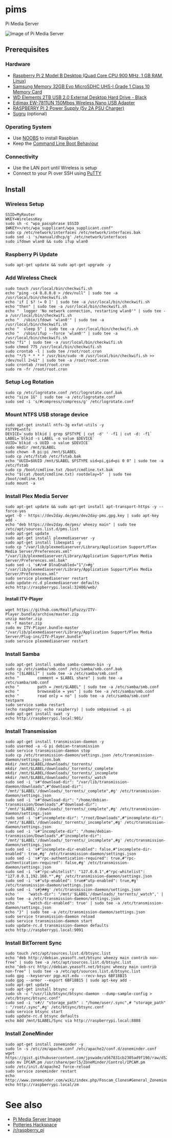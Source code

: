 # pims
Pi Media Server

![Image of Pi Media Server](https://igcdn-photos-e-a.akamaihd.net/hphotos-ak-xaf1/t51.2885-15/11429724_983434871678140_1191806836_n.jpg)

## Prerequisites

### Hardware

* [Raspberry Pi 2 Model B Desktop (Quad Core CPU 900 MHz, 1 GB RAM, Linux)](http://amzn.to/1CPrKyf)
* [Samsung Memory 32GB Evo MicroSDHC UHS-I Grade 1 Class 10 Memory Card](http://amzn.to/1CPrL5c)
* [WD Elements 2TB USB 2.0 External Desktop Hard Drive - Black](http://amzn.to/1efVnNd)
* [Edimax EW-7811UN 150Mbps Wireless Nano USB Adapter](http://amzn.to/1efVoAG)
* [RASPBERRY PI 2 Power Supply (5v 2A PSU Charger)](http://amzn.to/1efVJmU)
* [Sugru](http://amzn.to/1eg2sNJ) (optional)

### Operating System

* Use [NOOBS](http://downloads.raspberrypi.org/NOOBS_latest) to install Raspbian
* Keep the [Command Line Boot Behaviour](http://elinux.org/RPi_raspi-config#boot_behaviour_-_Start_desktop_on_boot.3F)

### Connectivity

* Use the LAN port until Wireless is setup
* Connect to your Pi over SSH using [PuTTY](http://www.chiark.greenend.org.uk/~sgtatham/putty/download.html)

## Install

### Wireless Setup
```
SSID=MyRouter
WKEY=WirelessKey
sudo sh -c "wpa_passphrase $SSID $WKEY>>/etc/wpa_supplicant/wpa_supplicant.conf"
sudo cp /etc/network/interfaces /etc/network/interfaces.bak
sudo sed -i 's/manual/dhcp/g' /etc/network/interfaces
sudo ifdown wlan0 && sudo ifup wlan0
```

### Raspberry Pi Update
```
sudo apt-get update && sudo apt-get upgrade -y
```

### Add Wireless Check
```
sudo touch /usr/local/bin/checkwifi.sh
echo "ping -c4 8.8.8.8 > /dev/null" | sudo tee -a /usr/local/bin/checkwifi.sh
echo 'if [ $? != 0 ]' | sudo tee -a /usr/local/bin/checkwifi.sh
echo "then" | sudo tee -a /usr/local/bin/checkwifi.sh
echo "  logger 'No network connection, restarting wlan0'" | sudo tee -a /usr/local/bin/checkwifi.sh
echo "  /sbin/ifdown 'wlan0'" | sudo tee -a /usr/local/bin/checkwifi.sh
echo "  sleep 5" | sudo tee -a /usr/local/bin/checkwifi.sh
echo "  /sbin/ifup --force 'wlan0'" | sudo tee -a /usr/local/bin/checkwifi.sh
echo "fi" | sudo tee -a /usr/local/bin/checkwifi.sh
sudo chmod 775 /usr/local/bin/checkwifi.sh
sudo crontab -l | sudo tee /root/root.cron
echo "*/5 * * * * /usr/bin/sudo -H /usr/local/bin/checkwifi.sh >> /dev/null 2>&1" | sudo tee -a /root/root.cron
sudo crontab /root/root.cron
sudo rm -fr /root/root.cron
```

### Setup Log Rotation
```
sudo cp /etc/logrotate.conf /etc/logrotate.conf.bak
echo "size 1G" | sudo tee -a /etc/logrotate.conf
sudo sed -i 's/#compress/compress/g' /etc/logrotate.conf
```

### Mount NTFS USB storage device
```
sudo apt-get install ntfs-3g exfat-utils -y
FSTYPE=ntfs
DEVICE=`sudo blkid | grep $FSTYPE | cut -d' ' -f1 | cut -d: -f1`
LABEL=`blkid -s LABEL -o value $DEVICE`
UUID=`blkid -s UUID -o value $DEVICE`
sudo mkdir /mnt/$LABEL
sudo chown -R pi:pi /mnt/$LABEL
sudo cp /etc/fstab /etc/fstab.bak
echo "UUID=$UUID /mnt/$LABEL $FSTYPE uid=pi,gid=pi 0 0" | sudo tee -a /etc/fstab
sudo cp /boot/cmdline.txt /boot/cmdline.txt.bak
echo "$(cat /boot/cmdline.txt) rootdelay=5"  | sudo tee /boot/cmdline.txt
sudo mount -a
```

### Install Plex Media Server
```
sudo apt-get update && sudo apt-get install apt-transport-https -y --force-yes
wget -O - https://dev2day.de/pms/dev2day-pms.gpg.key | sudo apt-key add -
echo "deb https://dev2day.de/pms/ wheezy main" | sudo tee /etc/apt/sources.list.d/pms.list
sudo apt-get update
sudo apt-get install plexmediaserver -y
sudo apt-get install libexpat1 -y
sudo cp "/var/lib/plexmediaserver/Library/Application Support/Plex Media Server/Preferences.xml" "/var/lib/plexmediaserver/Library/Application Support/Plex Media Server/Preferences.xml.bak"
sudo sed -i 's#/># DlnaEnabled="1"/>#g' "/var/lib/plexmediaserver/Library/Application Support/Plex Media Server/Preferences.xml"
sudo service plexmediaserver restart
sudo update-rc.d plexmediaserver defaults
echo http://raspberrypi.local:32400/web/
```

#### Install ITV-Player
```
wget https://github.com/ReallyFuzzy/ITV-Player.bundle/archive/master.zip
unzip master.zip
rm -f master.zip
sudo mv ITV-Player.bundle-master "/var/lib/plexmediaserver/Library/Application Support/Plex Media Server/Plug-ins/ITV-Player.bundle"
sudo service plexmediaserver restart
```

### Install Samba
```
sudo apt-get install samba samba-common-bin -y
sudo cp /etc/samba/smb.conf /etc/samba/smb.conf.bak
echo "[$LABEL]" | sudo tee -a /etc/samba/smb.conf
echo "        comment = $LABEL share" | sudo tee -a /etc/samba/smb.conf
echo "        path = /mnt/$LABEL" | sudo tee -a /etc/samba/smb.conf
echo "        browseable = yes" | sudo tee -a /etc/samba/smb.conf
echo "        read only = no" | sudo tee -a /etc/samba/smb.conf
testparm
sudo service samba restart
(echo raspberry; echo raspberry) | sudo smbpasswd -s pi
sudo apt-get install swat -y
echo http://raspberrypi.local:901/
```

### Install Transmission
```
sudo apt-get install transmission-daemon -y
sudo usermod -a -G pi debian-transmission
sudo service transmission-daemon stop
sudo cp /etc/transmission-daemon/settings.json /etc/transmission-daemon/settings.json.bak
mkdir /mnt/$LABEL/downloads/_torrents/
mkdir /mnt/$LABEL/downloads/_torrents/_complete
mkdir /mnt/$LABEL/downloads/_torrents/_incomplete
mkdir /mnt/$LABEL/downloads/_torrents/_watch
sudo sed -i 's#"download-dir": "/var/lib/transmission-daemon/downloads",#"download-dir": "/mnt/'$LABEL'/downloads/_torrents/_complete",#g' /etc/transmission-daemon/settings.json
sudo sed -i 's#"download-dir": "/home/debian-transmission/Downloads",#"download-dir": "/mnt/'$LABEL'/downloads/_torrents/_complete",#g' /etc/transmission-daemon/settings.json
sudo sed -i 's#"incomplete-dir": "/root/Downloads",#"incomplete-dir": "/mnt/'$LABEL'/downloads/_torrents/_incomplete",#g' /etc/transmission-daemon/settings.json
sudo sed -i 's#"incomplete-dir": "/home/debian-transmission/Downloads",#"incomplete-dir": "/mnt/'$LABEL'/downloads/_torrents/_incomplete",#g' /etc/transmission-daemon/settings.json
sudo sed -i 's#"incomplete-dir-enabled": false,#"incomplete-dir-enabled": true,#g' /etc/transmission-daemon/settings.json
sudo sed -i 's#"rpc-authentication-required": true,#"rpc-authentication-required": false,#g' /etc/transmission-daemon/settings.json
sudo sed -i 's#"rpc-whitelist": "127.0.0.1",#"rpc-whitelist": "127.0.0.1,192.168.*",#g' /etc/transmission-daemon/settings.json
sudo sed -i 's#"utp-enabled": true#"utp-enabled": true,#g' /etc/transmission-daemon/settings.json
sudo sed -i 's#}##g' /etc/transmission-daemon/settings.json
echo '    "watch-dir": "/mnt/'$LABEL'/downloads/_torrents/_watch",' | sudo tee -a /etc/transmission-daemon/settings.json
echo '    "watch-dir-enabled": true' | sudo tee -a /etc/transmission-daemon/settings.json
echo "}" | sudo tee -a /etc/transmission-daemon/settings.json
sudo service transmission-daemon reload
sudo service transmission-daemon start
sudo update-rc.d transmission-daemon defaults
echo http://raspberrypi.local:9091
```

### Install BitTorrent Sync
```
sudo touch /etc/apt/sources.list.d/btsync.list
echo "deb http://debian.yeasoft.net/btsync wheezy main contrib non-free" | sudo tee -a /etc/apt/sources.list.d/btsync.list
echo "deb-src http://debian.yeasoft.net/btsync wheezy main contrib non-free" | sudo tee -a /etc/apt/sources.list.d/btsync.list
sudo gpg --keyserver pgp.mit.edu --recv-keys 6BF18B15
sudo gpg --armor --export 6BF18B15 | sudo apt-key add -
sudo apt-get update
sudo apt-get install btsync -y
sudo sh -c "/usr/lib/btsync/btsync-daemon --dump-sample-config > /etc/btsync/btsync.conf"
sudo sed -i 's#// "storage_path" : "/home/user/.sync",# "storage_path" : "/root/.sync",#g' /etc/btsync/btsync.conf
sudo service btsync start
sudo update-rc.d btsync defaults
echo Add /mnt/$LABEL/Sync via http://raspberrypi.local:8888
```

### Install ZoneMinder
```
sudo apt-get install zoneminder -y
sudo ln -s /etc/zm/apache.conf /etc/apache2/conf.d/zoneminder.conf
wget https://gist.githubusercontent.com/jpswade/a567831cb2305ad9f190/raw/d5200677385a30d47e9138cb81f22424b1cc0da7/IPCAM.pm
sudo mv IPCAM.pm /usr/share/perl5/ZoneMinder/Control/IPCAM.pm
sudo /etc/init.d/apache2 force-reload
sudo service zoneminder restart
echo http://www.zoneminder.com/wiki/index.php/Foscam_Clones#General_Zoneminder_Setup
echo http://raspberrypi.local/zm
```

# See also

* [Pi Media Server Image](https://instagram.com/p/4t_cmWrQY3/)
* [Potteries Hackspace](http://potterieshackspace.org/)
* [/r/raspberry_pi](https://www.reddit.com/r/raspberry_pi/)
